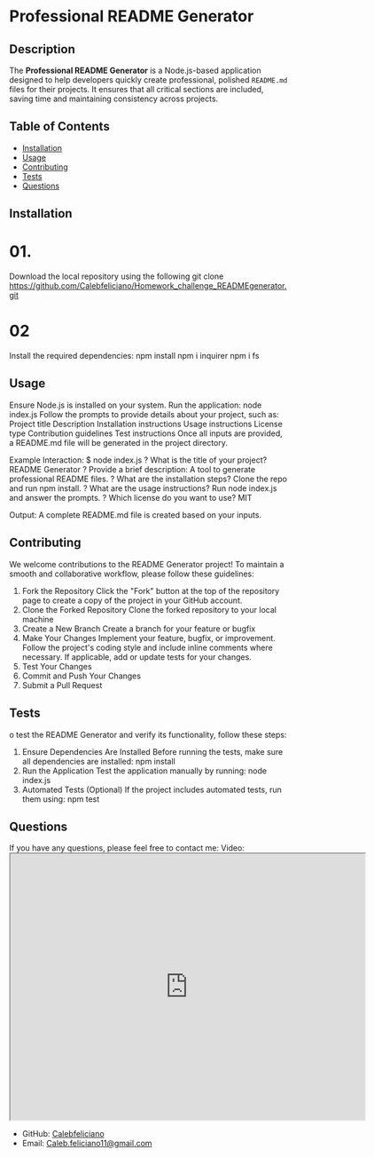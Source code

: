 # Professional README Generator


## Description
The **Professional README Generator** is a Node.js-based application designed to help developers quickly create professional, polished `README.md` files for their projects. It ensures that all critical sections are included, saving time and maintaining consistency across projects.

## Table of Contents
* [Installation](#installation)
* [Usage](#usage)
* [Contributing](#contributing)
* [Tests](#tests)
* [Questions](#questions)

## Installation

# 01.
Download the local repository using the following git clone https://github.com/Calebfeliciano/Homework_challenge_READMEgenerator.git

# 02

Install the required dependencies:
npm install
npm i inquirer
npm i fs



## Usage

Ensure Node.js is installed on your system. Run the application: node index.js Follow the prompts to provide details about your project, such as: 
Project title
Description
Installation instructions
Usage instructions
License type
Contribution guidelines
Test instructions
Once all inputs are provided, a README.md file will be generated in the project directory.

Example Interaction:
$ node index.js
? What is the title of your project? README Generator
? Provide a brief description: A tool to generate professional README files.
? What are the installation steps? Clone the repo and run npm install.
? What are the usage instructions? Run node index.js and answer the prompts.
? Which license do you want to use? MIT

Output: A complete README.md file is created based on your inputs.




## Contributing

We welcome contributions to the README Generator project! To maintain a smooth and collaborative workflow, please follow these guidelines:

1. Fork the Repository
Click the "Fork" button at the top of the repository page to create a copy of the project in your GitHub account.
2. Clone the Forked Repository
Clone the forked repository to your local machine
3. Create a New Branch
Create a branch for your feature or bugfix
4. Make Your Changes
Implement your feature, bugfix, or improvement.
Follow the project's coding style and include inline comments where necessary.
If applicable, add or update tests for your changes.
5. Test Your Changes
6. Commit and Push Your Changes
7. Submit a Pull Request





## Tests
o test the README Generator and verify its functionality, follow these steps:

1. Ensure Dependencies Are Installed
Before running the tests, make sure all dependencies are installed: npm install
2. Run the Application
Test the application manually by running: node index.js
3. Automated Tests (Optional)
If the project includes automated tests, run them using: npm test



## Questions
If you have any questions, please feel free to contact me:
Video: <iframe src="https://drive.google.com/file/d/1GmLykITT-7rYjDo7F1lGeX2Op7iuaA7d/preview" width="640" height="480"></iframe>
* GitHub: [Calebfeliciano](https://github.com/Calebfeliciano)
* Email: Caleb.feliciano11@gmail.com
